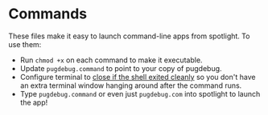 # Commands

These files make it easy to launch command-line apps from spotlight. To use them:

- Run `chmod +x` on each command to make it executable.
- Update `pugdebug.command` to point to your copy of pugdebug.
- Configure terminal to [close if the shell exited cleanly](http://superuser.com/a/158376/284351) so you don't have an extra terminal window hanging around after the command runs.
- Type `pugdebug.command` or even just `pugdebug.com` into spotlight to launch the app!
